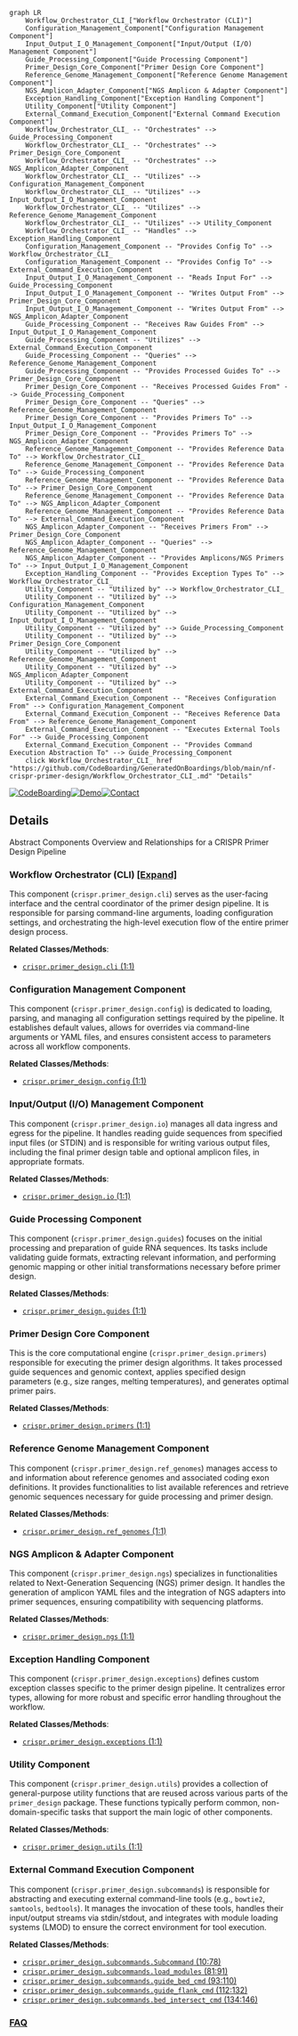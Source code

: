 ```mermaid
graph LR
    Workflow_Orchestrator_CLI_["Workflow Orchestrator (CLI)"]
    Configuration_Management_Component["Configuration Management Component"]
    Input_Output_I_O_Management_Component["Input/Output (I/O) Management Component"]
    Guide_Processing_Component["Guide Processing Component"]
    Primer_Design_Core_Component["Primer Design Core Component"]
    Reference_Genome_Management_Component["Reference Genome Management Component"]
    NGS_Amplicon_Adapter_Component["NGS Amplicon & Adapter Component"]
    Exception_Handling_Component["Exception Handling Component"]
    Utility_Component["Utility Component"]
    External_Command_Execution_Component["External Command Execution Component"]
    Workflow_Orchestrator_CLI_ -- "Orchestrates" --> Guide_Processing_Component
    Workflow_Orchestrator_CLI_ -- "Orchestrates" --> Primer_Design_Core_Component
    Workflow_Orchestrator_CLI_ -- "Orchestrates" --> NGS_Amplicon_Adapter_Component
    Workflow_Orchestrator_CLI_ -- "Utilizes" --> Configuration_Management_Component
    Workflow_Orchestrator_CLI_ -- "Utilizes" --> Input_Output_I_O_Management_Component
    Workflow_Orchestrator_CLI_ -- "Utilizes" --> Reference_Genome_Management_Component
    Workflow_Orchestrator_CLI_ -- "Utilizes" --> Utility_Component
    Workflow_Orchestrator_CLI_ -- "Handles" --> Exception_Handling_Component
    Configuration_Management_Component -- "Provides Config To" --> Workflow_Orchestrator_CLI_
    Configuration_Management_Component -- "Provides Config To" --> External_Command_Execution_Component
    Input_Output_I_O_Management_Component -- "Reads Input For" --> Guide_Processing_Component
    Input_Output_I_O_Management_Component -- "Writes Output From" --> Primer_Design_Core_Component
    Input_Output_I_O_Management_Component -- "Writes Output From" --> NGS_Amplicon_Adapter_Component
    Guide_Processing_Component -- "Receives Raw Guides From" --> Input_Output_I_O_Management_Component
    Guide_Processing_Component -- "Utilizes" --> External_Command_Execution_Component
    Guide_Processing_Component -- "Queries" --> Reference_Genome_Management_Component
    Guide_Processing_Component -- "Provides Processed Guides To" --> Primer_Design_Core_Component
    Primer_Design_Core_Component -- "Receives Processed Guides From" --> Guide_Processing_Component
    Primer_Design_Core_Component -- "Queries" --> Reference_Genome_Management_Component
    Primer_Design_Core_Component -- "Provides Primers To" --> Input_Output_I_O_Management_Component
    Primer_Design_Core_Component -- "Provides Primers To" --> NGS_Amplicon_Adapter_Component
    Reference_Genome_Management_Component -- "Provides Reference Data To" --> Workflow_Orchestrator_CLI_
    Reference_Genome_Management_Component -- "Provides Reference Data To" --> Guide_Processing_Component
    Reference_Genome_Management_Component -- "Provides Reference Data To" --> Primer_Design_Core_Component
    Reference_Genome_Management_Component -- "Provides Reference Data To" --> NGS_Amplicon_Adapter_Component
    Reference_Genome_Management_Component -- "Provides Reference Data To" --> External_Command_Execution_Component
    NGS_Amplicon_Adapter_Component -- "Receives Primers From" --> Primer_Design_Core_Component
    NGS_Amplicon_Adapter_Component -- "Queries" --> Reference_Genome_Management_Component
    NGS_Amplicon_Adapter_Component -- "Provides Amplicons/NGS Primers To" --> Input_Output_I_O_Management_Component
    Exception_Handling_Component -- "Provides Exception Types To" --> Workflow_Orchestrator_CLI_
    Utility_Component -- "Utilized by" --> Workflow_Orchestrator_CLI_
    Utility_Component -- "Utilized by" --> Configuration_Management_Component
    Utility_Component -- "Utilized by" --> Input_Output_I_O_Management_Component
    Utility_Component -- "Utilized by" --> Guide_Processing_Component
    Utility_Component -- "Utilized by" --> Primer_Design_Core_Component
    Utility_Component -- "Utilized by" --> Reference_Genome_Management_Component
    Utility_Component -- "Utilized by" --> NGS_Amplicon_Adapter_Component
    Utility_Component -- "Utilized by" --> External_Command_Execution_Component
    External_Command_Execution_Component -- "Receives Configuration From" --> Configuration_Management_Component
    External_Command_Execution_Component -- "Receives Reference Data From" --> Reference_Genome_Management_Component
    External_Command_Execution_Component -- "Executes External Tools For" --> Guide_Processing_Component
    External_Command_Execution_Component -- "Provides Command Execution Abstraction To" --> Guide_Processing_Component
    click Workflow_Orchestrator_CLI_ href "https://github.com/CodeBoarding/GeneratedOnBoardings/blob/main/nf-crispr-primer-design/Workflow_Orchestrator_CLI_.md" "Details"
```

[![CodeBoarding](https://img.shields.io/badge/Generated%20by-CodeBoarding-9cf?style=flat-square)](https://github.com/CodeBoarding/GeneratedOnBoardings)[![Demo](https://img.shields.io/badge/Try%20our-Demo-blue?style=flat-square)](https://www.codeboarding.org/demo)[![Contact](https://img.shields.io/badge/Contact%20us%20-%20contact@codeboarding.org-lightgrey?style=flat-square)](mailto:contact@codeboarding.org)

## Details

Abstract Components Overview and Relationships for a CRISPR Primer Design Pipeline

### Workflow Orchestrator (CLI) [[Expand]](./Workflow_Orchestrator_CLI_.md)
This component (`crispr.primer_design.cli`) serves as the user-facing interface and the central coordinator of the primer design pipeline. It is responsible for parsing command-line arguments, loading configuration settings, and orchestrating the high-level execution flow of the entire primer design process.


**Related Classes/Methods**:

- <a href="https://github.com/pfizer-opensource/nf-crispr-primer-design/blob/main/images/crispr-primer-design/src/crispr/primer_design/cli.py#L1-L1" target="_blank" rel="noopener noreferrer">`crispr.primer_design.cli` (1:1)</a>


### Configuration Management Component
This component (`crispr.primer_design.config`) is dedicated to loading, parsing, and managing all configuration settings required by the pipeline. It establishes default values, allows for overrides via command-line arguments or YAML files, and ensures consistent access to parameters across all workflow components.


**Related Classes/Methods**:

- <a href="https://github.com/pfizer-opensource/nf-crispr-primer-design/blob/main/images/crispr-primer-design/src/crispr/primer_design/config.py#L1-L1" target="_blank" rel="noopener noreferrer">`crispr.primer_design.config` (1:1)</a>


### Input/Output (I/O) Management Component
This component (`crispr.primer_design.io`) manages all data ingress and egress for the pipeline. It handles reading guide sequences from specified input files (or STDIN) and is responsible for writing various output files, including the final primer design table and optional amplicon files, in appropriate formats.


**Related Classes/Methods**:

- <a href="https://github.com/pfizer-opensource/nf-crispr-primer-design/blob/main/images/crispr-primer-design/src/crispr/primer_design/io.py#L1-L1" target="_blank" rel="noopener noreferrer">`crispr.primer_design.io` (1:1)</a>


### Guide Processing Component
This component (`crispr.primer_design.guides`) focuses on the initial processing and preparation of guide RNA sequences. Its tasks include validating guide formats, extracting relevant information, and performing genomic mapping or other initial transformations necessary before primer design.


**Related Classes/Methods**:

- <a href="https://github.com/pfizer-opensource/nf-crispr-primer-design/blob/main/images/crispr-primer-design/src/crispr/primer_design/guides.py#L1-L1" target="_blank" rel="noopener noreferrer">`crispr.primer_design.guides` (1:1)</a>


### Primer Design Core Component
This is the core computational engine (`crispr.primer_design.primers`) responsible for executing the primer design algorithms. It takes processed guide sequences and genomic context, applies specified design parameters (e.g., size ranges, melting temperatures), and generates optimal primer pairs.


**Related Classes/Methods**:

- <a href="https://github.com/pfizer-opensource/nf-crispr-primer-design/blob/main/images/crispr-primer-design/src/crispr/primer_design/primers.py#L1-L1" target="_blank" rel="noopener noreferrer">`crispr.primer_design.primers` (1:1)</a>


### Reference Genome Management Component
This component (`crispr.primer_design.ref_genomes`) manages access to and information about reference genomes and associated coding exon definitions. It provides functionalities to list available references and retrieve genomic sequences necessary for guide processing and primer design.


**Related Classes/Methods**:

- <a href="https://github.com/pfizer-opensource/nf-crispr-primer-design/blob/main/images/crispr-primer-design/src/crispr/primer_design/ref_genomes.py#L1-L1" target="_blank" rel="noopener noreferrer">`crispr.primer_design.ref_genomes` (1:1)</a>


### NGS Amplicon & Adapter Component
This component (`crispr.primer_design.ngs`) specializes in functionalities related to Next-Generation Sequencing (NGS) primer design. It handles the generation of amplicon YAML files and the integration of NGS adapters into primer sequences, ensuring compatibility with sequencing platforms.


**Related Classes/Methods**:

- <a href="https://github.com/pfizer-opensource/nf-crispr-primer-design/blob/main/images/crispr-primer-design/src/crispr/primer_design/ngs.py#L1-L1" target="_blank" rel="noopener noreferrer">`crispr.primer_design.ngs` (1:1)</a>


### Exception Handling Component
This component (`crispr.primer_design.exceptions`) defines custom exception classes specific to the primer design pipeline. It centralizes error types, allowing for more robust and specific error handling throughout the workflow.


**Related Classes/Methods**:

- <a href="https://github.com/pfizer-opensource/nf-crispr-primer-design/blob/main/images/crispr-primer-design/src/crispr/primer_design/exceptions.py#L1-L1" target="_blank" rel="noopener noreferrer">`crispr.primer_design.exceptions` (1:1)</a>


### Utility Component
This component (`crispr.primer_design.utils`) provides a collection of general-purpose utility functions that are reused across various parts of the `primer_design` package. These functions typically perform common, non-domain-specific tasks that support the main logic of other components.


**Related Classes/Methods**:

- <a href="https://github.com/pfizer-opensource/nf-crispr-primer-design/blob/main/images/crispr-primer-design/src/crispr/primer_design/utils.py#L1-L1" target="_blank" rel="noopener noreferrer">`crispr.primer_design.utils` (1:1)</a>


### External Command Execution Component
This component (`crispr.primer_design.subcommands`) is responsible for abstracting and executing external command-line tools (e.g., `bowtie2`, `samtools`, `bedtools`). It manages the invocation of these tools, handles their input/output streams via stdin/stdout, and integrates with module loading systems (LMOD) to ensure the correct environment for tool execution.


**Related Classes/Methods**:

- <a href="https://github.com/pfizer-opensource/nf-crispr-primer-design/blob/main/images/crispr-primer-design/src/crispr/primer_design/subcommands.py#L10-L78" target="_blank" rel="noopener noreferrer">`crispr.primer_design.subcommands.Subcommand` (10:78)</a>
- <a href="https://github.com/pfizer-opensource/nf-crispr-primer-design/blob/main/images/crispr-primer-design/src/crispr/primer_design/subcommands.py#L81-L91" target="_blank" rel="noopener noreferrer">`crispr.primer_design.subcommands.load_modules` (81:91)</a>
- <a href="https://github.com/pfizer-opensource/nf-crispr-primer-design/blob/main/images/crispr-primer-design/src/crispr/primer_design/subcommands.py#L93-L110" target="_blank" rel="noopener noreferrer">`crispr.primer_design.subcommands.guide_bed_cmd` (93:110)</a>
- <a href="https://github.com/pfizer-opensource/nf-crispr-primer-design/blob/main/images/crispr-primer-design/src/crispr/primer_design/subcommands.py#L112-L132" target="_blank" rel="noopener noreferrer">`crispr.primer_design.subcommands.guide_flank_cmd` (112:132)</a>
- <a href="https://github.com/pfizer-opensource/nf-crispr-primer-design/blob/main/images/crispr-primer-design/src/crispr/primer_design/subcommands.py#L134-L146" target="_blank" rel="noopener noreferrer">`crispr.primer_design.subcommands.bed_intersect_cmd` (134:146)</a>




### [FAQ](https://github.com/CodeBoarding/GeneratedOnBoardings/tree/main?tab=readme-ov-file#faq)